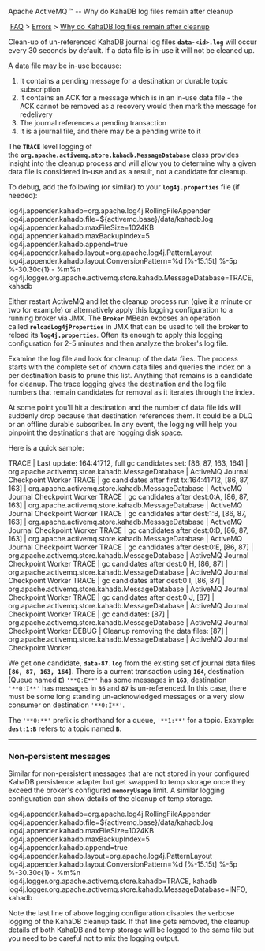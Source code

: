 Apache ActiveMQ ™ -- Why do KahaDB log files remain after cleanup 

 [FAQ](/FAQ/index.md) > [Errors](../../FAQ/errors.md) > [Why do KahaDB log files remain after cleanup](../../FAQ/Errors/why-do-kahadb-log-files-remain-after-cleanup.md)


Clean-up of un-referenced KahaDB journal log files **`data-<id>.log`** will occur every 30 seconds by default. If a data file is in-use it will not be cleaned up.

A data file may be in-use because:

1.  It contains a pending message for a destination or durable topic subscription
2.  It contains an ACK for a message which is in an in-use data file - the ACK cannot be removed as a recovery would then mark the message for redelivery
3.  The journal references a pending transaction
4.  It is a journal file, and there may be a pending write to it

The **`TRACE`** level logging of the **`org.apache.activemq.store.kahadb.MessageDatabase`** class provides insight into the cleanup process and will allow you to determine why a given data file is considered in-use and as a result, not a candidate for cleanup.

To debug, add the following (or similar) to your **`log4j.properties`** file (if needed):

log4j.appender.kahadb=org.apache.log4j.RollingFileAppender 
log4j.appender.kahadb.file=${activemq.base}/data/kahadb.log 
log4j.appender.kahadb.maxFileSize=1024KB 
log4j.appender.kahadb.maxBackupIndex=5 
log4j.appender.kahadb.append=true 
log4j.appender.kahadb.layout=org.apache.log4j.PatternLayout 
log4j.appender.kahadb.layout.ConversionPattern=%d \[%-15.15t\] %-5p %-30.30c{1} - %m%n 
log4j.logger.org.apache.activemq.store.kahadb.MessageDatabase=TRACE, kahadb

Either restart ActiveMQ and let the cleanup process run (give it a minute or two for example) or alternatively apply this logging configuration to a running broker via JMX. The **`Broker`** MBean exposes an operation called **`reloadLog4jProperties`** in JMX that can be used to tell the broker to reload its **`log4j.properties`**. Often its enough to apply this logging configuration for 2-5 minutes and then analyze the broker's log file.

Examine the log file and look for cleanup of the data files. The process starts with the complete set of known data files and queries the index on a per destination basis to prune this list. Anything that remains is a candidate for cleanup. The trace logging gives the destination and the log file numbers that remain candidates for removal as it iterates through the index.

At some point you'll hit a destination and the number of data file ids will suddenly drop because that destination references them. It could be a DLQ or an offline durable subscriber. In any event, the logging will help you pinpoint the destinations that are hogging disk space.

Here is a quick sample:

 TRACE | Last update: 164:41712, full gc candidates set: \[86, 87, 163, 164\] | org.apache.activemq.store.kahadb.MessageDatabase | ActiveMQ Journal Checkpoint Worker
 TRACE | gc candidates after first tx:164:41712, \[86, 87, 163\] | org.apache.activemq.store.kahadb.MessageDatabase | ActiveMQ Journal Checkpoint Worker
 TRACE | gc candidates after dest:0:A, \[86, 87, 163\] | org.apache.activemq.store.kahadb.MessageDatabase | ActiveMQ Journal Checkpoint Worker
 TRACE | gc candidates after dest:1:B, \[86, 87, 163\] | org.apache.activemq.store.kahadb.MessageDatabase | ActiveMQ Journal Checkpoint Worker
 TRACE | gc candidates after dest:0:D, \[86, 87, 163\] | org.apache.activemq.store.kahadb.MessageDatabase | ActiveMQ Journal Checkpoint Worker
 TRACE | gc candidates after dest:0:E, \[86, 87\] | org.apache.activemq.store.kahadb.MessageDatabase | ActiveMQ Journal Checkpoint Worker
 TRACE | gc candidates after dest:0:H, \[86, 87\] | org.apache.activemq.store.kahadb.MessageDatabase | ActiveMQ Journal Checkpoint Worker
 TRACE | gc candidates after dest:0:I, \[86, 87\] | org.apache.activemq.store.kahadb.MessageDatabase | ActiveMQ Journal Checkpoint Worker
 TRACE | gc candidates after dest:0:J, \[87\] | org.apache.activemq.store.kahadb.MessageDatabase | ActiveMQ Journal Checkpoint Worker
 TRACE | gc candidates: \[87\] | org.apache.activemq.store.kahadb.MessageDatabase | ActiveMQ Journal Checkpoint Worker
 DEBUG | Cleanup removing the data files: \[87\] | org.apache.activemq.store.kahadb.MessageDatabase | ActiveMQ Journal Checkpoint Worker

We get one candidate, **`data-87.log`** from the existing set of journal data files **`[86, 87, 163, 164]`**. There is a current transaction using **`164`**, destination (Queue named **`E`**) `'**0:E**'` has some messages in **`163`**, destination `'**0:I**'` has messages in **`86`** and **`87`** is un-referenced. In this case, there must be some long standing un-acknowledged messages or a very slow consumer on destination `'**0:I**'`.

The `'**0:**'` prefix is shorthand for a queue, `'**1:**'` for a topic. Example: **`dest:1:B`** refers to a topic named **`B`**.

* * *

### Non-persistent messages

Similar for non-persistent messages that are not stored in your configured KahaDB persistence adapter but get swapped to temp storage once they exceed the broker's configured **`memoryUsage`** limit. A similar logging configuration can show details of the cleanup of temp storage.

log4j.appender.kahadb=org.apache.log4j.RollingFileAppender
log4j.appender.kahadb.file=${activemq.base}/data/kahadb.log
log4j.appender.kahadb.maxFileSize=1024KB
log4j.appender.kahadb.maxBackupIndex=5
log4j.appender.kahadb.append=true
log4j.appender.kahadb.layout=org.apache.log4j.PatternLayout
log4j.appender.kahadb.layout.ConversionPattern=%d \[%-15.15t\] %-5p %-30.30c{1} - %m%n
log4j.logger.org.apache.activemq.store.kahadb=TRACE, kahadb
log4j.logger.org.apache.activemq.store.kahadb.MessageDatabase=INFO, kahadb
 

Note the last line of above logging configuration disables the verbose logging of the KahaDB cleanup task. If that line gets removed, the cleanup details of both KahaDB and temp storage will be logged to the same file but you need to be careful not to mix the logging output.

